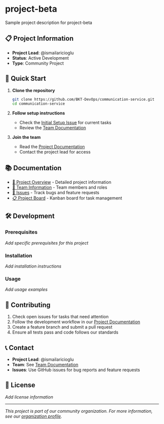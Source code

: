 # project-beta

Sample project description for project-beta

## 📋 Project Information

- **Project Lead**: @ismailaricioglu
- **Status**: Active Development
- **Type**: Community Project




## 🚀 Quick Start

1. **Clone the repository**
   ```bash
   git clone https://github.com/BKT-DevOps/communication-service.git
   cd communication-service
   ```

2. **Follow setup instructions**
   - Check the [Initial Setup Issue](../../issues/1) for current tasks
   - Review the [Team Documentation](docs/TEAM.md)

3. **Join the team**
   - Read the [Project Documentation](docs/PROJECT.md)
   - Contact the project lead for access

## 📚 Documentation

- [📖 Project Overview](docs/PROJECT.md) - Detailed project information
- [👥 Team Information](docs/TEAM.md) - Team members and roles
- [🐛 Issues](../../issues) - Track bugs and feature requests
- [📋 Project Board](../../projects) - Kanban board for task management

## 🛠️ Development

### Prerequisites

*Add specific prerequisites for this project*

### Installation

*Add installation instructions*

### Usage

*Add usage examples*

## 🤝 Contributing

1. Check open issues for tasks that need attention
2. Follow the development workflow in our [Project Documentation](docs/PROJECT.md)
3. Create a feature branch and submit a pull request
4. Ensure all tests pass and code follows our standards

## 📞 Contact

- **Project Lead**: @ismailaricioglu
- **Team**: See [Team Documentation](docs/TEAM.md)
- **Issues**: Use GitHub issues for bug reports and feature requests

## 📄 License

*Add license information*

---

*This project is part of our community organization. For more information, see our [organization profile](../../..).*
